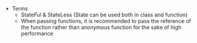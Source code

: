 + Terms
	+ StateFul & StateLess (State can be used both in class and function)
	+ When passing functions, it is recommended to pass the reference of the function rather than anonymous function for the sake of high performance 